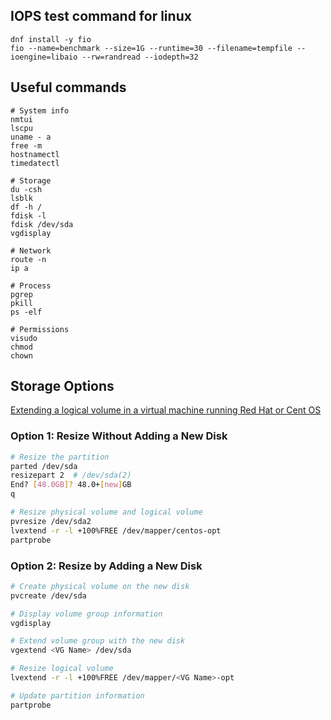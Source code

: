 ## IOPS test command for linux
```
dnf install -y fio
fio --name=benchmark --size=1G --runtime=30 --filename=tempfile --ioengine=libaio --rw=randread --iodepth=32
```
## Useful commands
```
# System info
nmtui
lscpu
uname - a
free -m
hostnamectl
timedatectl

# Storage
du -csh
lsblk
df -h /
fdisk -l
fdisk /dev/sda
vgdisplay

# Network
route -n
ip a

# Process
pgrep
pkill
ps -elf

# Permissions
visudo
chmod
chown
```

## Storage Options

[Extending a logical volume in a virtual machine running Red Hat or Cent OS](https://kb.vmware.com/s/article/1006371)

### Option 1: Resize Without Adding a New Disk

```bash
# Resize the partition
parted /dev/sda
resizepart 2  # /dev/sda(2)
End? [48.0GB]? 48.0+[new]GB
q

# Resize physical volume and logical volume
pvresize /dev/sda2
lvextend -r -l +100%FREE /dev/mapper/centos-opt
partprobe
```

### Option 2: Resize by Adding a New Disk

```bash
# Create physical volume on the new disk
pvcreate /dev/sda

# Display volume group information
vgdisplay

# Extend volume group with the new disk
vgextend <VG Name> /dev/sda

# Resize logical volume
lvextend -r -l +100%FREE /dev/mapper/<VG Name>-opt

# Update partition information
partprobe
```
